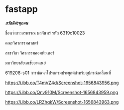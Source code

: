 # fastapp
***สวัสดีค่ะทุกคน***


ชื่อนา่งสาวอรพรรณ ผลจันทร์ รหัส 6319c10023

คณะวิศวกรรมศาสตร์

สาขาวิชา วิศวกรรมคอมพิวเตอร์

มหาวิทยาลัยเอเชัยอาคเนย์

619208-s01 การพัฒนาโปรแกรมประยุกต์สำหรับอุปกรณ์เคลื่อนที่


https://i.ibb.co/T4mVZ4d/Screenshot-1656843956.png


https://i.ibb.co/Qnv910M/Screenshot-1656843959.png


https://i.ibb.co/LRZhqkW/Screenshot-1656843963.png

